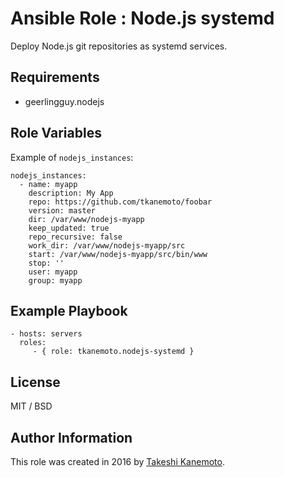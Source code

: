 Ansible Role : Node.js systemd
==============================

Deploy Node.js git repositories as systemd services.

Requirements
------------

- geerlingguy.nodejs

Role Variables
--------------

Example of `nodejs_instances`:

    nodejs_instances:
      - name: myapp
        description: My App
        repo: https://github.com/tkanemoto/foobar
        version: master
        dir: /var/www/nodejs-myapp
        keep_updated: true
        repo_recursive: false
        work_dir: /var/www/nodejs-myapp/src
        start: /var/www/nodejs-myapp/src/bin/www
        stop: ''
        user: myapp
        group: myapp

Example Playbook
----------------

    - hosts: servers
      roles:
         - { role: tkanemoto.nodejs-systemd }

License
-------

MIT / BSD

Author Information
------------------

This role was created in 2016 by [Takeshi Kanemoto](https://tkanemoto.com/).